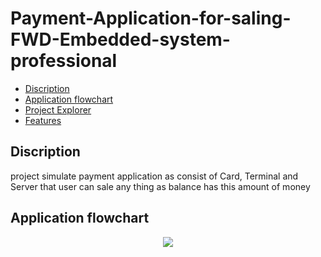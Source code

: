 # Payment-Application-for-saling-FWD-Embedded-system-professional
- [Discription](#Discription)
- [Application flowchart](#Application-flowchart)
- [Project Explorer](#Project-Explorer)
- [Features](#Features)

## Discription
project simulate payment application as consist of Card, Terminal and Server that user can sale any thing as balance has this amount of money 
## Application flowchart
<p align = "center">
<img src="https://drive.google.com/file/d/1VC-DXtCd44FeGBau5n2QHuNSz71rmOnp/view">  
</p>
